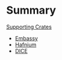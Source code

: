 # Summary

[Supporting Crates](./supporting_crates.md)
- [Embassy](./embassy.md)
- [Hafnium](./hafnium.md)
- [DICE](./dice.md)
